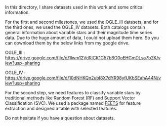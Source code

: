 In this directory, I share datasets used in this work and some critical information. 

For the first and second milestones, we used the OGLE_III datasets, and for the third ones, we used the OGLE_IV datasets. Both catalogs contain general information about variable stars and their magnitude time series data. Due to the huge amount of data, I could not upload them here. So you can download them by the below links from my google drive.

OGLE_III  : https://drive.google.com/file/d/1lwm12VdRICK1G57b6O0oEHGmDLsa7b2K/view?usp=sharing 

OGLE_IV   : https://drive.google.com/file/d/10dNHKQn2ubI8X7dYR98yfUKbSEahA44N/view?usp=sharing 

For the second step, we need features to classify variable stars by traditional methods like Random Forest (RF) and Support Vector Classification (SVC). We used a package named [FEETS](https://feets.readthedocs.io/en/latest/)  for feature extraction and designed a table with selected features.

Do not hesitate if you have a question about datasets. 




